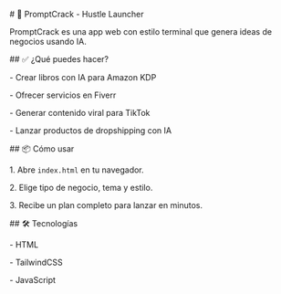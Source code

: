 \# 🚀 PromptCrack - Hustle Launcher



PromptCrack es una app web con estilo terminal que genera ideas de negocios usando IA.



\## ✅ ¿Qué puedes hacer?

\- Crear libros con IA para Amazon KDP

\- Ofrecer servicios en Fiverr

\- Generar contenido viral para TikTok

\- Lanzar productos de dropshipping con IA



\## 📦 Cómo usar

1\. Abre `index.html` en tu navegador.

2\. Elige tipo de negocio, tema y estilo.

3\. Recibe un plan completo para lanzar en minutos.



\## 🛠 Tecnologías

\- HTML

\- TailwindCSS

\- JavaScript



